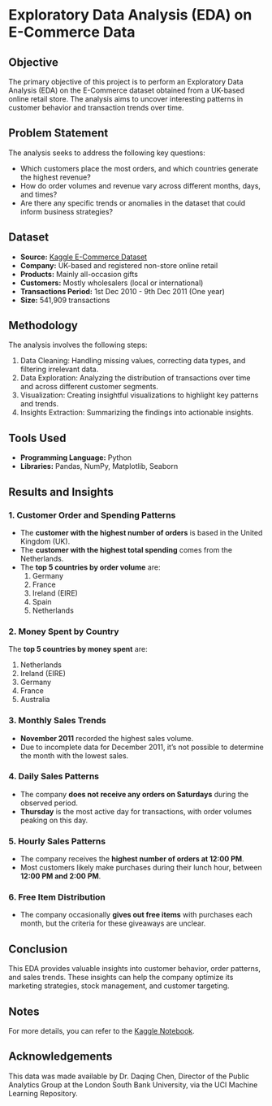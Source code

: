 # Exploratory Data Analysis (EDA) on E-Commerce Data

## Objective
The primary objective of this project is to perform an Exploratory Data Analysis (EDA) on the E-Commerce dataset obtained from a UK-based online retail store. The analysis aims to uncover interesting patterns in customer behavior and transaction trends over time.

## Problem Statement
The analysis seeks to address the following key questions:
- Which customers place the most orders, and which countries generate the highest revenue?
- How do order volumes and revenue vary across different months, days, and times?
- Are there any specific trends or anomalies in the dataset that could inform business strategies?

## Dataset
- **Source:** [Kaggle E-Commerce Dataset](https://www.kaggle.com/carrie1/ecommerce-data)
- **Company:** UK-based and registered non-store online retail
- **Products:** Mainly all-occasion gifts
- **Customers:** Mostly wholesalers (local or international)
- **Transactions Period:** 1st Dec 2010 - 9th Dec 2011 (One year)
- **Size:** 541,909 transactions

## Methodology
The analysis involves the following steps:
1. Data Cleaning: Handling missing values, correcting data types, and filtering irrelevant data.
2. Data Exploration: Analyzing the distribution of transactions over time and across different customer segments.
3. Visualization: Creating insightful visualizations to highlight key patterns and trends.
4. Insights Extraction: Summarizing the findings into actionable insights.

## Tools Used
- **Programming Language:** Python
- **Libraries:** Pandas, NumPy, Matplotlib, Seaborn

## Results and Insights

### 1. Customer Order and Spending Patterns
- The **customer with the highest number of orders** is based in the United Kingdom (UK).
- The **customer with the highest total spending** comes from the Netherlands.
- The **top 5 countries by order volume** are:
    1. Germany
    2. France
    3. Ireland (EIRE)
    4. Spain
    5. Netherlands



### 2. Money Spent by Country
The **top 5 countries by money spent** are:
1. Netherlands
2. Ireland (EIRE)
3. Germany
4. France
5. Australia

### 3. Monthly Sales Trends
- **November 2011** recorded the highest sales volume.
- Due to incomplete data for December 2011, it’s not possible to determine the month with the lowest sales.


### 4. Daily Sales Patterns
- The company **does not receive any orders on Saturdays** during the observed period.
- **Thursday** is the most active day for transactions, with order volumes peaking on this day.


### 5. Hourly Sales Patterns
- The company receives the **highest number of orders at 12:00 PM**.
- Most customers likely make purchases during their lunch hour, between **12:00 PM and 2:00 PM**.

### 6. Free Item Distribution
- The company occasionally **gives out free items** with purchases each month, but the criteria for these giveaways are unclear.

## Conclusion
This EDA provides valuable insights into customer behavior, order patterns, and sales trends. These insights can help the company optimize its marketing strategies, stock management, and customer targeting.

## Notes
For more details, you can refer to the [Kaggle Notebook](https://www.kaggle.com/admond1994/e-commerce-data-eda).

## Acknowledgements
This data was made available by Dr. Daqing Chen, Director of the Public Analytics Group at the London South Bank University, via the UCI Machine Learning Repository.
